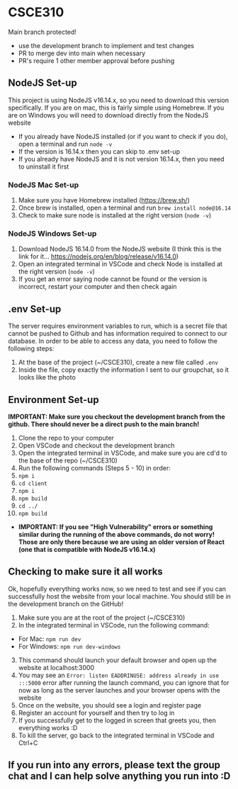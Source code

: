 # CSCE310

Main branch protected!
* use the development branch to implement and test changes
* PR to merge dev into main when necessary
* PR's require 1 other member approval before pushing

## NodeJS Set-up
This project is using NodeJS v16.14.x, so you need to download this version specifically. If you are on mac, this is fairly simple using Homebrew. If you are on Windows you will need to download directly from the NodeJS website
* If you already have NodeJS installed (or if you want to check if you do), open a terminal and run `node -v`
* If the version is 16.14.x then you can skip to .env set-up
* If you already have NodeJS and it is not version 16.14.x, then you need to uninstall it first

### NodeJS Mac Set-up
1. Make sure you have Homebrew installed (https://brew.sh/)
2. Once brew is installed, open a terminal and run `brew install node@16.14`
3. Check to make sure node is installed at the right version (`node -v`)

### NodeJS Windows Set-up
1. Download NodeJS 16.14.0 from the NodeJS website (I think this is the link for it... https://nodejs.org/en/blog/release/v16.14.0)
2. Open an integrated terminal in VSCode and check Node is installed at the right version (`node -v`)
3. If you get an error saying node cannot be found or the version is incorrect, restart your computer and then check again

## .env Set-up
The server requires environment variables to run, which is a secret file that cannot be pushed to Github and has information required to connect to our database. In order to be able to access any data, you need to follow the following steps:
1. At the base of the project (~/CSCE310), create a new file called `.env`
2. Inside the file, copy exactly the information I sent to our groupchat, so it looks like the photo

## Environment Set-up
**IMPORTANT: Make sure you checkout the development branch from the github. There should never be a direct push to the main branch!**
1. Clone the repo to your computer
2. Open VSCode and checkout the development branch
3. Open the integrated terminal in VSCode, and make sure you are cd'd to the base of the repo (~/CSCE310)
4. Run the following commands (Steps 5 - 10) in order:
5. `npm i`
6. `cd client`
7. `npm i`
8. `npm build`
9. `cd ../`
10. `npm build`
* **IMPORTANT: If you see "High Vulnerability" errors or something similar during the running of the above commands, do not worry! Those are only there because we are using an older version of React (one that is compatible with NodeJS v16.14.x)**

## Checking to make sure it all works
Ok, hopefully everything works now, so we need to test and see if you can successfully host the website from your local machine. You should still be in the development branch on the GitHub!
1. Make sure you are at the root of the project (~/CSCE310)
2. In the integrated terminal in VSCode, run the following command:
* For Mac:
`npm run dev`
* For Windows:
`npm run dev-windows`
3. This command should launch your default browser and open up the website at localhost:3000
4. You may see an `Error: listen EADDRINUSE: address already in use :::5000` error after running the launch command, you can ignore that for now as long as the server launches and your browser opens with the website
4. Once on the website, you should see a login and register page
5. Register an account for yourself and then try to log in
6. If you successfully get to the logged in screen that greets you, then everything works :D 
7. To kill the server, go back to the integrated terminal in VSCode and Ctrl+C

## If you run into any errors, please text the group chat and I can help solve anything you run into :D